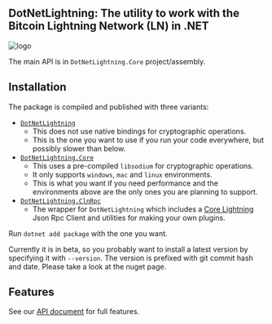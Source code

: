 ## DotNetLightning: The utility to work with the Bitcoin Lightning Network (LN) in .NET


![logo](./docs/img/logo.png)

The main API is in `DotNetLightning.Core` project/assembly.

## Installation

The package is compiled and published with three variants:

* [`DotNetLightning`](https://www.nuget.org/packages/DotNetLightning/)
  * This does not use native bindings for cryptographic operations.
  * This is the one you want to use if you run your code everywhere, but possibly slower than below.
* [`DotNetLightning.Core`](https://www.nuget.org/packages/DotNetLightning.Core/)
  * This uses a pre-compiled `libsodium` for cryptographic operations.
  * It only supports `windows`, `mac` and `linux` environments.
  * This is what you want if you need performance and the environments above are the only ones you are planning to support.
* [`DotNetLightning.ClnRpc`](https://www.nuget.org/packages/DotNetLightning.ClnRpc/)
  * The wrapper for `DotNetLightning` which includes a [Core Lightning](https://github.com/ElementsProject/lightning) Json Rpc Client and utilities for making your own plugins.

Run `dotnet add package` with the one you want.

Currently it is in beta, so you probably want to install a latest version by specifying it with `--version`.
The version is prefixed with git commit hash and date. Please take a look at the nuget page.

## Features

See our [API document](https://joemphilips.github.io/DotNetLightning) for full features.

